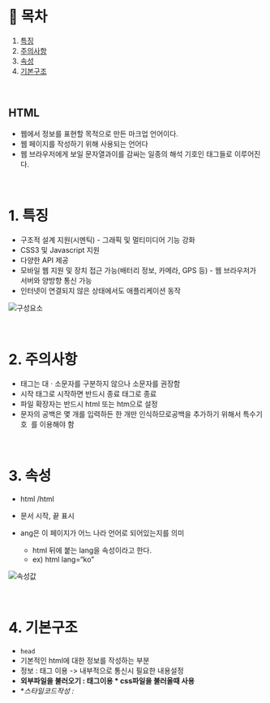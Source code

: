 # 🔖 목차
1. [특징](#1.-특징)<br/>
2. [주의사항](#2-주의사항)<br/>
3. [속성](#3-속성)<br/>
4. [기본구조](#4-기본구조)<br/>


<br/>


## HTML
- 웹에서 정보를 표현할 목적으로 만든 마크업 언어이다.
- 웹 페이지를 작성하기 위해 사용되는 언어다 
- 웹 브라우저에게 보일 문자열과이를 감싸는 일종의 해석 기호인 태그들로 이루어진다.

<BR/>

# 1. 특징

- 구조적 설계 지원(시멘틱) - 그래픽 및 멀티미디어 기능 강화
- CSS3 및 Javascript 지원
- 다양한 API 제공
- 모바일 웹 지원 및 장치 접근 가능(배터리 정보, 카메라, GPS 등) - 웹 브라우저가 서버와 양방향 통신 가능
- 인터넷이 연결되지 않은 상태에서도 애플리케이션 동작


![구성요소](https://user-images.githubusercontent.com/126074577/233774489-370ed1ac-98b2-4f2c-8a36-067a7b95028e.png)


<br/>

# 2. 주의사항
- 태그는 대 · 소문자를 구분하지 않으나 소문자를 권장함
- 시작 태그로 시작하면 반드시 종료 태그로 종료
- 파일 확장자는 반드시 html 또는 htm으로 설정
- 문자의 공백은 몇 개를 입력하든 한 개만 인식하므로공백을 추가하기 위해서 특수기호 &nbsp;를 이용해야 함

<br/>


# 3. 속성

- html      /html
- 문서 시작, 끝 표시 
- ang은 이 페이지가 어느 나라 언어로 되어있는지를 의미

  - html 뒤에 붙는 lang을 속성이라고 한다.
  - ex) html lang=“ko”                                     
  
  
  
  
![속성값](https://user-images.githubusercontent.com/126074577/233774583-52950864-fa1c-492f-aace-c789d335e4fe.png)
  
  
<br/>

  
# 4. 기본구조

- <code>head</code> 
- 기본적인 html에 대한 정보를 작성하는 부분
- 정보 : <meta>태그 이용 -> 내부적으로 통신시 필요한 내용설정
- **외부파일을 불러오기 : <link>태그이용 * css파일을 불러올때 사용**
- **스타일코드작성 : <style>태그이용 *필수, boby에도 쓸 수 있음**
- **script문작성 및 불러오기: <script>태그이용**
- **창에 대한 제목설정 : <title>태그이용**                

![구조](https://user-images.githubusercontent.com/126074577/233774632-83d7375a-52fe-4156-897d-ba7e2cd89865.png)
  
  
  
  
  
